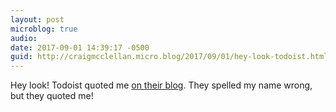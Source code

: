 ```yaml
---
layout: post
microblog: true
audio: 
date: 2017-09-01 14:39:17 -0500
guid: http://craigmcclellan.micro.blog/2017/09/01/hey-look-todoist.html
---
```

Hey look! Todoist quoted me [on their blog](https://blog.doist.com/an-educators-guide-to-todoist-f59e013fbf4c). They spelled my name wrong, but they quoted me!
